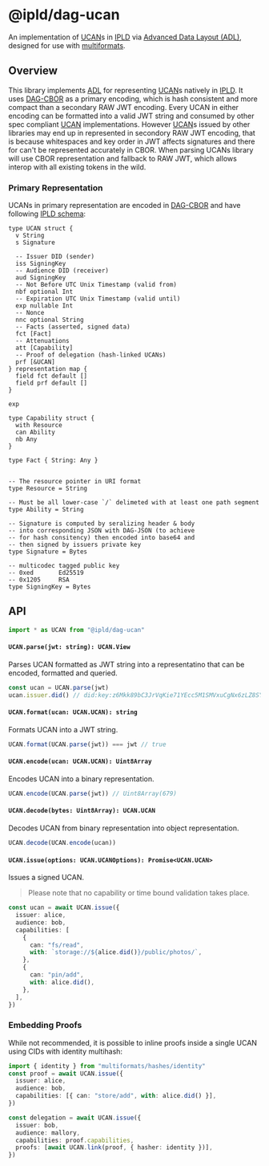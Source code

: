 # @ipld/dag-ucan

An implementation of [UCAN][]s in [IPLD][] via [Advanced Data Layout (ADL)](ADL), designed for use with [multiformats][].

## Overview

This library implements [ADL][] for representing [UCAN]s natively in [IPLD][]. It uses [DAG-CBOR][] as a primary encoding, which is hash consistent and more compact than a secondary RAW JWT encoding. Every UCAN in either encoding can be formatted into a valid JWT string and consumed by other spec compliant [UCAN][] implementations. However [UCAN][]s issued by other libraries may end up in represented in secondory RAW JWT encoding, that is because whitespaces and key order in JWT affects signatures and there for can't be represented accurately in CBOR. When parsing UCANs library will use CBOR representation and fallback to RAW JWT, which allows interop with all existing tokens in the wild.

### Primary Representation

UCANs in primary representation are encoded in [DAG-CBOR][] and have following
[IPLD schema][]:

```ipldsch
type UCAN struct {
  v String
  s Signature

  -- Issuer DID (sender)
  iss SigningKey
  -- Audience DID (receiver)
  aud SigningKey
  -- Not Before UTC Unix Timestamp (valid from)
  nbf optional Int
  -- Expiration UTC Unix Timestamp (valid until)
  exp nullable Int
  -- Nonce
  nnc optional String
  -- Facts (asserted, signed data)
  fct [Fact]
  -- Attenuations
  att [Capability]
  -- Proof of delegation (hash-linked UCANs)
  prf [&UCAN]
} representation map {
  field fct default []
  field prf default []
}

exp

type Capability struct {
  with Resource
  can Ability
  nb Any
}

type Fact { String: Any }


-- The resource pointer in URI format
type Resource = String

-- Must be all lower-case `/` delimeted with at least one path segment
type Ability = String

-- Signature is computed by seralizing header & body
-- into corresponding JSON with DAG-JSON (to achieve
-- for hash consitency) then encoded into base64 and
-- then signed by issuers private key
type Signature = Bytes

-- multicodec tagged public key
-- 0xed       Ed25519
-- 0x1205     RSA
type SigningKey = Bytes
```

## API

```ts
import * as UCAN from "@ipld/dag-ucan"
```

#### `UCAN.parse(jwt: string): UCAN.View`

Parses UCAN formatted as JWT string into a representatino that can be encoded, formatted and queried.

```ts
const ucan = UCAN.parse(jwt)
ucan.issuer.did() // did:key:z6Mkk89bC3JrVqKie71YEcc5M1SMVxuCgNx6zLZ8SYJsxALi
```

#### `UCAN.format(ucan: UCAN.UCAN): string`

Formats UCAN into a JWT string.

```ts
UCAN.format(UCAN.parse(jwt)) === jwt // true
```

#### `UCAN.encode(ucan: UCAN.UCAN): Uint8Array`

Encodes UCAN into a binary representation.

```ts
UCAN.encode(UCAN.parse(jwt)) // Uint8Array(679)
```

#### `UCAN.decode(bytes: Uint8Array): UCAN.UCAN`

Decodes UCAN from binary representation into object representation.

```ts
UCAN.decode(UCAN.encode(ucan))
```

#### `UCAN.issue(options: UCAN.UCANOptions): Promise<UCAN.UCAN>`

Issues a signed UCAN.

> Please note that no capability or time bound validation takes place.

```ts
const ucan = await UCAN.issue({
  issuer: alice,
  audience: bob,
  capabilities: [
    {
      can: "fs/read",
      with: `storage://${alice.did()}/public/photos/`,
    },
    {
      can: "pin/add",
      with: alice.did(),
    },
  ],
})
```

### Embedding Proofs

While not recommended, it is possible to inline proofs inside a single UCAN using CIDs with identity
multihash:

```ts
import { identity } from "multiformats/hashes/identity"
const proof = await UCAN.issue({
  issuer: alice,
  audience: bob,
  capabilities: [{ can: "store/add", with: alice.did() }],
})

const delegation = await UCAN.issue({
  issuer: bob,
  audience: mallory,
  capabilities: proof.capabilities,
  proofs: [await UCAN.link(proof, { hasher: identity })],
})
```

[ipld]: https://ipld.io/
[ucan]: https://github.com/ucan-wg/spec/
[ipld schema]: https://ipld.io/docs/schemas/using/authoring-guide/
[dag-cbor]: https://ipld.io/docs/codecs/known/dag-cbor/
[multiformats]: https://github.com/multiformats/js-multiformats
[adl]: https://ipld.io/docs/advanced-data-layouts/
